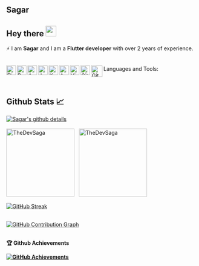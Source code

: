 ## Sagar
<h2>
  Hey there <img src="https://media.giphy.com/media/hvRJCLFzcasrR4ia7z/giphy.gif" width="28">
</h2>
<!-- ### Hi there 👋 -->

⚡ I am <b>Sagar</b> and I am a <b>Flutter developer</b> with over 2 years of experience.

</br>
Languages and Tools:

<!-- <img align="left" alt="Android" width="52px" src="https://source.android.com/setup/images/Android_symbol_green_RGB.png" />
<img align="left" alt="Java" width="52px" src="https://raw.githubusercontent.com/github/explore/80688e429a7d4ef2fca1e82350fe8e3517d3494d/topics/java/java.png" />
<img align="left" alt="Android Studio" width="26px" src="https://developer.android.com/studio/images/studio-icon.svg" />
<img align="left" alt="Flutter" width="26px" src="https://raw.githubusercontent.com/github/explore/80688e429a7d4ef2fca1e82350fe8e3517d3494d/topics/flutter/flutter.png" />
<img align="left" alt="Dart" width="26px" src="https://raw.githubusercontent.com/github/explore/80688e429a7d4ef2fca1e82350fe8e3517d3494d/topics/dart/dart.png" />
<img align="left" alt="Visual Studio Code" width="26px" src="https://raw.githubusercontent.com/github/explore/80688e429a7d4ef2fca1e82350fe8e3517d3494d/topics/visual-studio-code/visual-studio-code.png" />
<img align="left" alt="GitHub" width="26px" src="https://raw.githubusercontent.com/github/explore/78df643247d429f6cc873026c0622819ad797942/topics/github/github.png" /> -->

<img align="left" alt="Flutter" height="25" src="https://img.shields.io/badge/Flutter-02569B?style=for-the-badge&logo=flutter&logoColor=white" />
<img align="left" alt="Dart" height="25" src="https://img.shields.io/badge/Dart-0175C2?style=for-the-badge&logo=dart&logoColor=white" />
<img align="left" alt="Android" height="25" src="https://img.shields.io/badge/Android-3DDC84?style=for-the-badge&logo=android&logoColor=white" />
<img align="left" alt="Java" height="25" src="https://img.shields.io/badge/Java-ED8B00?style=for-the-badge&logo=java&logoColor=white" />
<img align="left" alt="Kotlin" height="25" src="https://img.shields.io/badge/Kotlin-0095D5?&style=for-the-badge&logo=kotlin&logoColor=white"/>
<img align="left" alt="Android Studio" height="25" src="https://img.shields.io/badge/Android_Studio-3DDC84?style=for-the-badge&logo=android-studio&logoColor=white" />
<img align="left" alt="Visual Studio Code" height="25" src="https://img.shields.io/badge/Visual_Studio_Code-0078D4?style=for-the-badge&logo=visual%20studio%20code&logoColor=white" />
<img align="left" alt="Git" height="25" src="https://img.shields.io/badge/Git-F05032?style=for-the-badge&logo=git&logoColor=white" />
<img align="left" alt="GitHub" height="30" src="https://img.shields.io/badge/GitHub-100000?style=for-the-badge&logo=github&logoColor=white" />

</br>
</br>
</br>

## Github Stats 📈
[![Sagar's github details](https://github-profile-summary-cards.vercel.app/api/cards/profile-details?username=TheDevSaga&theme=github_dark)](https://github.com/TheDevSaga)
</br>
</br>
<img height="180em" src="https://github-readme-stats.vercel.app/api?username=TheDevSaga&count_private=true&show_icons=true&title_color=10cf53&icon_color=ffffff&text_color=ffffff&bg_color=050505" alt="TheDevSaga"/>&nbsp;&nbsp;
<img height="180em" src="https://github-readme-stats.vercel.app/api/top-langs/?username=TheDevSaga&theme=buefy&bg_color=050505&title_color=ffffff&text_color=ffffff&layout=compact" alt="TheDevSaga">

[![GitHub Streak](https://github-readme-streak-stats.herokuapp.com?user=TheDevSaga&theme=highcontrast&date_format=M%20j%5B%2C%20Y%5D&stroke=DD2727&fire=DD2727&ring=DD2727&currStreakLabel=DDDDDD)](https://github.com/TheDevSaga/)
</br>
</br>

[![GitHub Contribution Graph](https://activity-graph.herokuapp.com/graph?username=TheDevSaga&bg_color=0D1117&color=ffffff&line=DD2727&point=FFFFFF&hide_border=true)](https://github.com/TheDevSaga/)
</br>
</br>

<b>🏆 Github Achievements

[![GitHub Achievements](https://github-profile-trophy.vercel.app/?username=TheDevSaga&column=7&margin-w=5&margin-h=5&theme=discord)](https://github.com/TheDevSaga/)
</br>
</br>
<!-- 

